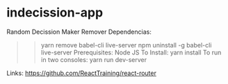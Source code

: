 # indecission-app
Random Decission Maker
Remover Dependencias: 
>> yarn remove babel-cli live-server 
>> npm uninstall -g babel-cli live-server
Prerequisites: Node JS
To Install:
>> yarn install
To run in two consoles:
>> yarn run dev-server

Links:
https://github.com/ReactTraining/react-router